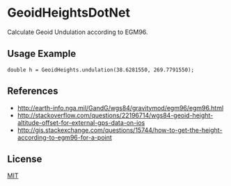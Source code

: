 # GeoidHeightsDotNet

Calculate Geoid Undulation according to EGM96.

## Usage Example

    double h = GeoidHeights.undulation(38.6281550, 269.7791550);

## References

* http://earth-info.nga.mil/GandG/wgs84/gravitymod/egm96/egm96.html
* http://stackoverflow.com/questions/22196714/wgs84-geoid-height-altitude-offset-for-external-gps-data-on-ios
* http://gis.stackexchange.com/questions/15744/how-to-get-the-height-according-to-egm96-for-a-point


## License

[MIT](LICENSE)
